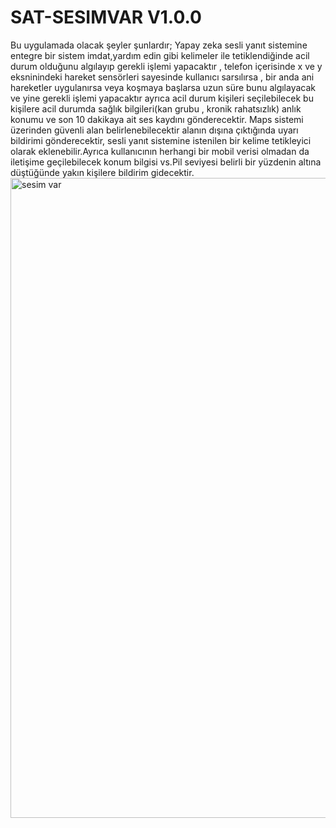# SAT-SESIMVAR V1.0.0

Bu uygulamada olacak şeyler şunlardır; Yapay zeka sesli yanıt sistemine entegre bir sistem imdat,yardım edin gibi kelimeler ile tetiklendiğinde acil durum olduğunu algılayıp gerekli işlemi yapacaktır , telefon içerisinde x ve y eksninindeki hareket sensörleri sayesinde kullanıcı sarsılırsa , bir anda ani hareketler uygulanırsa veya koşmaya başlarsa uzun süre bunu algılayacak ve yine gerekli işlemi yapacaktır ayrıca acil durum kişileri seçilebilecek bu kişilere acil durumda sağlık bilgileri(kan grubu , kronik rahatsızlık) anlık konumu ve son 10 dakikaya ait ses kaydını gönderecektir. Maps sistemi üzerinden güvenli alan belirlenebilecektir alanın dışına çıktığında uyarı bildirimi gönderecektir, sesli yanıt sistemine istenilen bir kelime tetikleyici olarak eklenebilir.Ayrıca kullanıcının herhangi bir mobil verisi olmadan da iletişime geçilebilecek konum bilgisi vs.Pil seviyesi belirli bir yüzdenin altına düştüğünde yakın kişilere bildirim gidecektir.
<img width="1536" height="1024" alt="sesim var" src="https://github.com/user-attachments/assets/983c698e-093e-41b3-8817-f95311e55823" />

